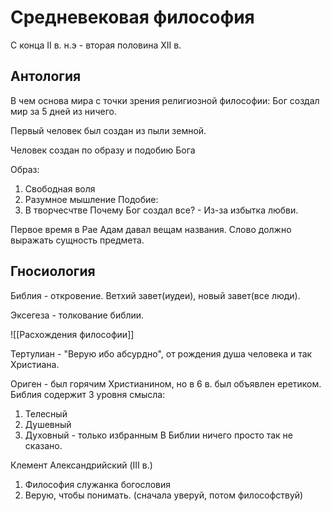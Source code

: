 # Средневековая философия

С конца II в. н.э - вторая половина XII в.

## Антология

В чем основа мира с точки зрения религиозной философии:
Бог создал мир за 5 дней из ничего. 

Первый человек был создан из пыли земной.

Человек создан по образу и подобию Бога

Образ:
1. Свободная воля 
2. Разумное мышление
Подобие: 
1. В творчесчтве 
Почему Бог создал все? - Из-за избытка любви.

Первое время в Рае Адам давал вещам названия. 
Слово должно выражать сущность предмета. 

## Гносиология

Библия - откровение. Ветхий завет(иудеи), новый завет(все люди).

Эксегеза - толкование библии. 

![[Расхождения философии]]

Тертулиан - "Верую ибо абсурдно", от рождения душа человека и так Христиана.

Ориген - был горячим Христианином, но в 6 в. был объявлен еретиком. 
Библия содержит 3 уровня смысла:
1. Телесный
2. Душевный
3. Духовный - только избранным
В Библии ничего просто так не сказано. 

Клемент Александрийский (III в.)
1. Философия служанка богословия
2. Верую, чтобы понимать. (сначала уверуй, потом философствуй)
